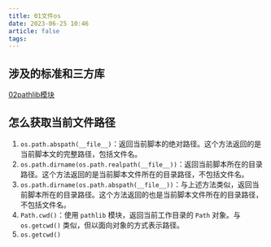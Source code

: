 ```yaml
---
title: 01文件os
date: 2023-06-25 10:46
article: false
tags:
---
```


## 涉及的标准和三方库

[02pathlib模块](../03python标准库/02pathlib模块)

## 怎么获取当前文件路径
1. `os.path.abspath(__file__)`：返回当前脚本的绝对路径。这个方法返回的是当前脚本文的完整路径，包括文件名。
2. `os.path.dirname(os.path.realpath(__file__))`：返回当前脚本所在的目录路径。这个方法返回的是当前脚本文件所在的目录路径，不包括文件名。
3. `os.path.dirname(os.path.abspath(__file__))`：与上述方法类似，返回当前脚本所在的目录路径。这个方法返回的也是当前脚本文件所在的目录路径，不包括文件名。
4. `Path.cwd()`：使用 `pathlib` 模块，返回当前工作目录的 `Path` 对象。与 `os.getcwd()` 类似，但以面向对象的方式表示路径。
5. `os.getcwd()`
